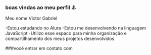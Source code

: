 ### boas vindas ao meu perfil ⚓

Meu nome Victor Gabriel

-Estou estudando no Alura
-Estou me desenvolvendo na linguagem JavaScript
-Utilizo esse espaco para minha organização e compartilhamento dos meus projetos desenvolvidos

###vocẽ entrar em contato com
